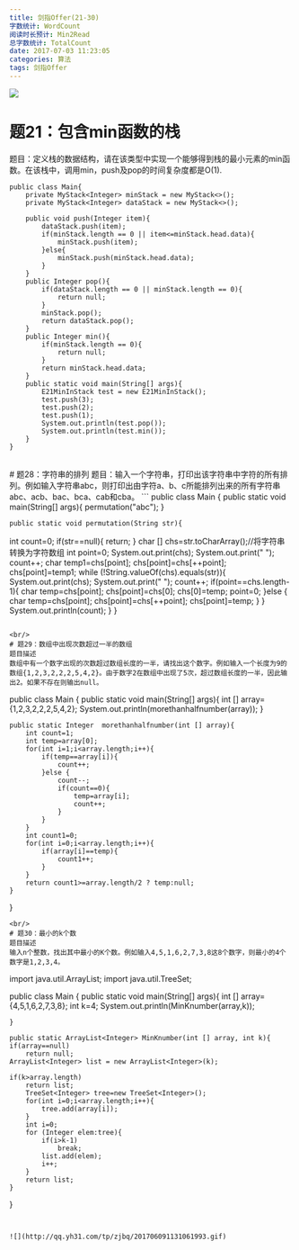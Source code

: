 ```yaml
---
title: 剑指Offer(21-30)
字数统计: WordCount
阅读时长预计: Min2Read
总字数统计: TotalCount
date: 2017-07-03 11:23:05
categories: 算法
tags: 剑指Offer
---
```


![](http://img1.imgtn.bdimg.com/it/u=1822661550,696742345&fm=11&gp=0.jpg)
<!--more-->
# 题21：包含min函数的栈
题目：定义栈的数据结构，请在该类型中实现一个能够得到栈的最小元素的min函数。在该栈中，调用min，push及pop的时间复杂度都是O(1).

```
public class Main{
    private MyStack<Integer> minStack = new MyStack<>();
    private MyStack<Integer> dataStack = new MyStack<>();

    public void push(Integer item){
        dataStack.push(item);
        if(minStack.length == 0 || item<=minStack.head.data){
            minStack.push(item);
        }else{
            minStack.push(minStack.head.data);
        }
    }
    public Integer pop(){
        if(dataStack.length == 0 || minStack.length == 0){
            return null;
        }
        minStack.pop();
        return dataStack.pop();
    }
    public Integer min(){
        if(minStack.length == 0){
            return null;
        }
        return minStack.head.data;
    }
    public static void main(String[] args){
        E21MinInStack test = new E21MinInStack();
        test.push(3);
        test.push(2);
        test.push(1);
        System.out.println(test.pop());
        System.out.println(test.min());
    }
}
```
<br/>
# 题28：字符串的排列
题目：输入一个字符串，打印出该字符串中字符的所有排列。例如输入字符串abc，则打印出由字符a、b、c所能排列出来的所有字符串abc、acb、bac、bca、cab和cba。
```
public class Main {
    public static void main(String[] args){
    permutation("abc");
    }

    public static void permutation(String str){
   int count=0;
   if(str==null){
       return;
   }
   char []  chs=str.toCharArray();//将字符串转换为字符数组
   int point=0;
   System.out.print(chs);
   System.out.print(" ");
   count++;
   char temp1=chs[point];
   chs[point]=chs[++point];
   chs[point]=temp1;
   while (!String.valueOf(chs).equals(str)){
       System.out.print(chs);
       System.out.print(" ");
       count++;
       if(point==chs.length-1){
           char temp=chs[point];
           chs[point]=chs[0];
           chs[0]=temp;
           point=0;
       }else {
           char temp=chs[point];
           chs[point]=chs[++point];
           chs[point]=temp;
       }
   }
    System.out.println(count);
    }
}
```

<br/>
# 题29：数组中出现次数超过一半的数组
题目描述
数组中有一个数字出现的次数超过数组长度的一半，请找出这个数字。例如输入一个长度为9的数组{1,2,3,2,2,2,5,4,2}。由于数字2在数组中出现了5次，超过数组长度的一半，因此输出2。如果不存在则输出null。
```
public class Main {
    public static void main(String[] args){
    int [] array={1,2,3,2,2,2,5,4,2};
    System.out.println(morethanhalfnumber(array));
    }

    public static Integer  morethanhalfnumber(int [] array){
        int count=1;
        int temp=array[0];
        for(int i=1;i<array.length;i++){
            if(temp==array[i]){
                count++;
            }else {
                count--;
                if(count==0){
                    temp=array[i];
                    count++;
                }
            }
        }
        int count1=0;
        for(int i=0;i<array.length;i++){
            if(array[i]==temp){
                count1++;
            }
        }
        return count1>=array.length/2 ? temp:null;
    }
}
```
<br/>
# 题30：最小的k个数
题目描述
输入n个整数，找出其中最小的K个数。例如输入4,5,1,6,2,7,3,8这8个数字，则最小的4个数字是1,2,3,4。
```
import java.util.ArrayList;
import java.util.TreeSet;

public class Main {
    public static void main(String[] args){
    int [] array={4,5,1,6,2,7,3,8};
    int k=4;
    System.out.println(MinKnumber(array,k));

    }

    public static ArrayList<Integer> MinKnumber(int [] array, int k){
    if(array==null)
        return null;
    ArrayList<Integer> list = new ArrayList<Integer>(k);

    if(k>array.length)
        return list;
        TreeSet<Integer> tree=new TreeSet<Integer>();
        for(int i=0;i<array.length;i++){
            tree.add(array[i]);
        }
        int i=0;
        for (Integer elem:tree){
            if(i>k-1)
                break;
            list.add(elem);
            i++;
        }
        return list;
    }
}


```


![](http://qq.yh31.com/tp/zjbq/201706091131061993.gif)